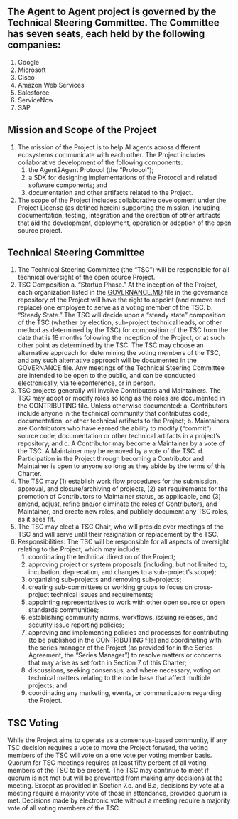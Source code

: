 ## **The Agent to Agent project is governed by the Technical Steering Committee. The Committee has seven seats, each held by the following companies:**

1. Google
2. Microsoft
3. Cisco
4. Amazon Web Services
5. Salesforce
6. ServiceNow
7. SAP
## **Mission and Scope of the Project**
1. The mission of the Project is to help AI agents across different ecosystems communicate with each other.  The Project includes collaborative development of the following components:
    1. the Agent2Agent Protocol (the “Protocol”); 
    2. a SDK for designing implementations of the Protocol and related software components; and
    3. documentation and other artifacts related to the Project.
2. The scope of the Project includes collaborative development under the Project License (as defined herein) supporting the mission, including documentation, testing, integration and the creation of other artifacts that aid the development, deployment, operation or adoption of the open source project.


## **Technical Steering Committee**

1. The Technical Steering Committee (the “TSC”) will be responsible for all technical oversight of the open source Project. 
2. TSC Composition
   a. “Startup Phase.”  At the inception of the Project, each organization listed in the [GOVERNANCE.MD](http://GOVERNANCE.MD) file in the governance repository of the Project will have the right to appoint (and remove and replace) one employee to serve as a voting member of the TSC.
   b. “Steady State.” The TSC will decide upon a “steady state” composition of the TSC (whether by election, sub-project technical leads, or other method as determined by the TSC) for composition of the TSC from the date that is 18 months following the inception of the Project, or at such other point as determined by the TSC.
The TSC may choose an alternative approach for determining the voting members of the TSC, and any such alternative approach will be documented in the GOVERNANCE file.  Any meetings of the Technical Steering Committee are intended to be open to the public, and can be conducted electronically, via teleconference, or in person. 
3. TSC projects generally will involve Contributors and Maintainers. The TSC may adopt or modify roles so long as the roles are documented in the CONTRIBUTING file. Unless otherwise documented: 
            a. Contributors include anyone in the technical community that contributes code, documentation, or other technical artifacts to the Project; 
            b. Maintainers are Contributors who have earned the ability to modify (“commit”) source code, documentation or other technical artifacts in a project’s repository; and
            c. A Contributor may become a Maintainer by a vote of the TSC. A Maintainer may be removed by a vote of the TSC.
            d. Participation in the Project through becoming a Contributor and Maintainer is open to anyone so long as they abide by the terms of this Charter. 
4. The TSC may (1) establish work flow procedures for the submission, approval, and closure/archiving of projects, (2) set requirements for the promotion of Contributors to Maintainer status, as applicable, and (3) amend, adjust, refine and/or eliminate the roles of Contributors, and Maintainer, and create new roles, and publicly document any TSC roles, as it sees fit.
5. The TSC may elect a TSC Chair, who will preside over meetings of the TSC and will serve until their resignation or replacement by the TSC.
6. Responsibilities: The TSC will be responsible for all aspects of oversight relating to the Project, which may include:
   1. coordinating the technical direction of the Project;
   2. approving project or system proposals (including, but not limited to, incubation, deprecation, and changes to a sub-project’s scope);
   3. organizing sub-projects and removing sub-projects;
   4. creating sub-committees or working groups to focus on cross-project technical issues and requirements;
   5. appointing representatives to work with other open source or open standards communities;
   6. establishing community norms, workflows, issuing releases, and security issue reporting policies;
   7. approving and implementing policies and processes for contributing (to be published in the CONTRIBUTING file) and coordinating with the series manager of the Project (as provided for in the Series Agreement, the “Series Manager”) to resolve matters or concerns that may arise as set forth in Section 7 of this Charter;
   8. discussions, seeking consensus, and where necessary, voting on technical matters relating to the code base that affect multiple projects; and
   9. coordinating any marketing, events, or communications regarding the Project.
## TSC Voting
While the Project aims to operate as a consensus-based community, if any TSC decision requires a vote to move the Project forward, the voting members of the TSC will vote on a one vote per voting member basis.
Quorum for TSC meetings requires at least fifty percent of all voting members of the TSC to be present. The TSC may continue to meet if quorum is not met but will be prevented from making any decisions at the meeting. Except as provided in Section 7.c. and 8.a, decisions by vote at a meeting require a majority vote of those in attendance, provided quorum is met. Decisions made by electronic vote without a meeting require a majority vote of all voting members of the TSC.
